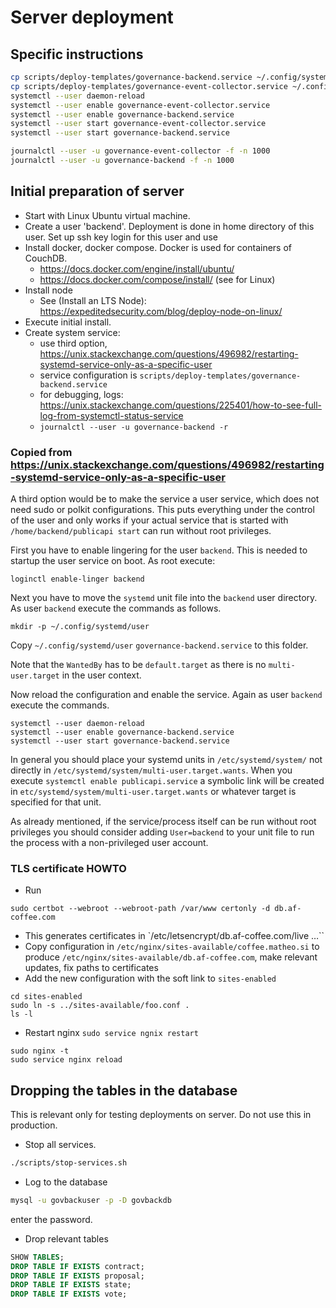 # Server deployment

## Specific instructions

```bash
cp scripts/deploy-templates/governance-backend.service ~/.config/systemd/user/
cp scripts/deploy-templates/governance-event-collector.service ~/.config/systemd/user/
systemctl --user daemon-reload
systemctl --user enable governance-event-collector.service
systemctl --user enable governance-backend.service
systemctl --user start governance-event-collector.service
systemctl --user start governance-backend.service

journalctl --user -u governance-event-collector -f -n 1000
journalctl --user -u governance-backend -f -n 1000
```
## Initial preparation of server

- Start with Linux Ubuntu virtual machine.
- Create a user 'backend'. Deployment is done in home directory of this user. Set up ssh key login for this user and use 
- Install docker, docker compose. Docker is used for containers of CouchDB.
    - https://docs.docker.com/engine/install/ubuntu/
    - https://docs.docker.com/compose/install/ (see for Linux)
- Install node
    - See (Install an LTS Node): https://expeditedsecurity.com/blog/deploy-node-on-linux/
- Execute initial install.
- Create system service:
    - use third option, https://unix.stackexchange.com/questions/496982/restarting-systemd-service-only-as-a-specific-user
    - service configuration is `scripts/deploy-templates/governance-backend.service`
    - for debugging, logs: https://unix.stackexchange.com/questions/225401/how-to-see-full-log-from-systemctl-status-service
    - `journalctl --user -u governance-backend -r`

### Copied from https://unix.stackexchange.com/questions/496982/restarting-systemd-service-only-as-a-specific-user
A third option would be to make the service a user service, which does not need sudo or polkit configurations. This puts everything under the control of the user and only works if your actual service that is started with `/home/backend/publicapi start` can run without root privileges.

First you have to enable lingering for the user `backend`. This is needed to startup the user service on boot. As root execute:
```
loginctl enable-linger backend
```

Next you have to move the `systemd` unit file into the `backend` user directory. As user `backend` execute the commands as follows.

```
mkdir -p ~/.config/systemd/user
````

Copy `~/.config/systemd/user` `governance-backend.service` to this folder.

Note that the `WantedBy` has to be `default.target` as there is no `multi-user.target` in the user context.

Now reload the configuration and enable the service. Again as user `backend` execute the commands.

```
systemctl --user daemon-reload
systemctl --user enable governance-backend.service
systemctl --user start governance-backend.service
```

In general you should place your systemd units in `/etc/systemd/system/` not directly in `/etc/systemd/system/multi-user.target.wants`. When you execute `systemctl enable publicapi.service` a symbolic link will be created in `etc/systemd/system/multi-user.target.wants` or whatever target is specified for that unit.

As already mentioned, if the service/process itself can be run without root privileges you should consider adding `User=backend` to your unit file to run the process with a non-privileged user account.


### TLS certificate HOWTO

* Run 
```
sudo certbot --webroot --webroot-path /var/www certonly -d db.af-coffee.com
````
* This generates certificates in `/etc/letsencrypt/db.af-coffee.com/live …``
* Copy configuration in `/etc/nginx/sites-available/coffee.matheo.si` to produce 
`/etc/nginx/sites-available/db.af-coffee.com`, make relevant updates, fix paths to certificates
* Add the new configuration with the soft link to `sites-enabled`
```
cd sites-enabled
sudo ln -s ../sites-available/foo.conf .
ls -l
```
* Restart nginx `sudo service ngnix restart`

```
sudo nginx -t 
sudo service nginx reload
```


## Dropping the tables in the database

This is relevant only for testing deployments on server. Do not use this in production.

- Stop all services.
```bash
./scripts/stop-services.sh
```
- Log to the database
```bash
mysql -u govbackuser -p -D govbackdb
```
enter the password.
- Drop relevant tables
```SQL
SHOW TABLES;
DROP TABLE IF EXISTS contract;
DROP TABLE IF EXISTS proposal;
DROP TABLE IF EXISTS state;
DROP TABLE IF EXISTS vote;
```